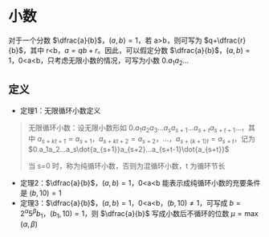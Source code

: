 # 小数

对于一个分数 $\dfrac{a}{b}$，$(a,b)=1$，若 a>b，则可写为 $q+\dfrac{r}{b}$，其中 r<b，$a=qb+r$。因此，可以假定分数 $\dfrac{a}{b}$，$(a,b)=1$，0<a<b，只考虑无限小数的情况，可写为小数 $0.a_1a_2...$

## 定义

- 定理1：无限循环小数定义
> 无限循环小数：设无限小数形如 $0.a_1a_2a_3...a_sa_{s+1}...a_{s+t}a_{s+t+1}...$，其中 $a_{s+kt+1}=a_{s+1}$，$a_{s+kt+2}=a_{s+2}$，...，$a_{s+(k+1)t}=a_{s+t}$，记为 $0.a_1a_2...a_s\dot{a_{s+1}}a_{s+2}...a_{s+t-1}\dot{a_{s+t}}$
> 
> 当 s=0 时，称为纯循环小数，否则为混循环小数，t 为循环节长

- 定理2：$\dfrac{a}{b}$，$(a,b)=1$，0<a<b 能表示成纯循环小数的充要条件是 $(b,10)=1$
- 定理3：$\dfrac{a}{b}$，$(a,b)=1$，0<a<b，$(b,10)\not=1$，可写成 $b=2^\alpha 5^\beta b_1$，$(b_1,10)=1$，则 $\dfrac{a}{b}$ 写成小数后不循环的位数 $\mu=\max(\alpha,\beta)$

